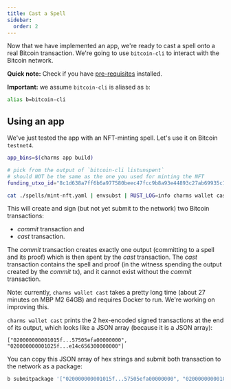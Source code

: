 ```yaml
---
title: Cast a Spell
sidebar:
  order: 2
---
```


Now that we have implemented an app, we're ready to cast a spell onto a real Bitcoin transaction. We're going to use
`bitcoin-cli` to interact with the Bitcoin network.

**Quick note:** Check if you have [pre-requisites](/guides/pre-reqs) installed.

**Important:** we assume `bitcoin-cli` is aliased as `b`:

```sh
alias b=bitcoin-cli
```

## Using an app

We've just tested the app with an NFT-minting spell. Let's use it on Bitcoin `testnet4`.

```sh
app_bins=$(charms app build)

# pick from the output of `bitcoin-cli listunspent`
# should NOT be the same as the one you used for minting the NFT
funding_utxo_id="8c1d638a7ff6b6a977580beec47fcc9b8a93e44893c27ab69935c14e9316a735:1"

cat ./spells/mint-nft.yaml | envsubst | RUST_LOG=info charms wallet cast --app-bins=${app_bins} --funding-utxo-id=${funding_utxo_id}
```

This will create and sign (but not yet submit to the network) two Bitcoin transactions:

- _commit_ transaction and
- _cast_ transaction.

The _commit_ transaction creates exactly one output (committing to a spell and its proof) which is then spent by the
_cast_ transaction. The _cast_ transaction contains the spell and proof (in the witness spending the
output created by the _commit_ tx), and it cannot exist without the _commit_ transaction.

Note: currently, `charms wallet cast` takes a pretty long time (about 27 minutes on MBP M2 64GB) and requires Docker to
run. We're working on improving this.

`charms wallet cast` prints the 2 hex-encoded signed transactions at the end of its output, which looks like a JSON array (because it is a JSON array):

```
["020000000001015f...57505efa00000000", "020000000001025f...e14c656300000000"]
```

You can copy this JSON array of hex strings and submit both transaction to the network as a package:

```sh
b submitpackage '["020000000001015f...57505efa00000000", "020000000001025f...e14c656300000000"]'
```
